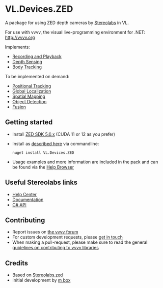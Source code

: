 # VL.Devices.ZED
A package for using ZED depth cameras by [Stereolabs](https://www.stereolabs.com/) in VL.

For use with vvvv, the visual live-programming environment for .NET: http://vvvv.org

Implements:
* [Recording and Playback](https://www.stereolabs.com/docs/video/recording)
* [Depth Sensing](https://www.stereolabs.com/docs/depth-sensing)
* [Body Tracking](https://www.stereolabs.com/docs/body-tracking)

To be implemented on demand:
* [Positional Tracking](https://www.stereolabs.com/docs/positional-tracking)
* [Global Localization](https://www.stereolabs.com/docs/global-localization)
* [Spatial Mapping](https://www.stereolabs.com/docs/spatial-mapping)
* [Object Detection](https://www.stereolabs.com/docs/object-detection)
* [Fusion](https://www.stereolabs.com/docs/fusion/overview)

## Getting started
- Install [ZED SDK 5.0.x](https://www.stereolabs.com/developers/release/) (CUDA 11 or 12 as you prefer)
- Install as [described here](https://thegraybook.vvvv.org/reference/hde/managing-nugets.html) via commandline:

    `nuget install VL.Devices.ZED`

- Usage examples and more information are included in the pack and can be found via the [Help Browser](https://thegraybook.vvvv.org/reference/hde/findinghelp.html)

## Useful Stereolabs links
- [Help Center](https://support.stereolabs.com/hc/en-us)
- [Documentation](https://www.stereolabs.com/docs)
- [C# API](https://www.stereolabs.com/docs/api/csharp)

## Contributing
- Report issues on [the vvvv forum](https://discourse.vvvv.org/c/vvvv-gamma/28)
- For custom development requests, please [get in touch](mailto:devvvvs@vvvv.org)
- When making a pull-request, please make sure to read the general [guidelines on contributing to vvvv libraries](https://thegraybook.vvvv.org/reference/extending/contributing.html)

## Credits
- Based on [Stereolabs.zed](https://www.nuget.org/packages/Stereolabs.zed)
- Initial development by [m box](https://github.com/m-box-de)
